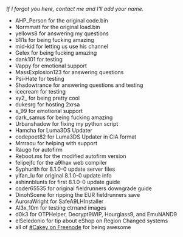 *If I forgot you here, contact me and I'll add your name.*
+ AHP_Person for the original code.bin
+ Normmatt for the original load.bin
+ yellows8 for answering my questions
+ b1l1s for being fucking amazing
+ mid-kid for letting us use his channel
+ Gelex for being fucking amazing
+ dank101 for testing
+ Vappy for emotional support
+ MassExplosion123 for answering questions
+ Psi-Hate for testing
+ Shadowtrance for answering questions and testing
+ icecream for testing
+ xy2_ for being pretty cool
+ dukesrg for hosting 2xrsa
+ s_99 for emotional support
+ dark_samus for being fucking amazing
+ Urbanshadow for fixing my python script
+ Hamcha for Luma3DS Updater
+ codepoet82 for Luma3DS Updater in CIA format
+ Mrrraou for helping with support
+ Raugo for autofirm
+ Reboot.ms for the modified autofirm version
+ felipejfc for the a9lhax web compiler
+ Syphurith for 8.1.0-0 update server files
+ yifan_lu for original 8.1.0-0 update info
+ ashinnblunts for first 8.1.0-0 update guide
+ coder65535 for original fieldrunners downgrade guide
+ DinohScene for ripping the EUR fieldrunners save
+ AuroraWright for SafeA9LHInstaller
+ Al3x_10m for testing ctrnand images
+ d0k3 for OTPHelper, Decrypt9WIP, Hourglass9, and EmuNAND9
+ elSeledonio for tip about eShop on Region Changed systems
+ all of [#Cakey on Freenode](http://webchat.freenode.net/?channels=%23Cakey) for being awesome
